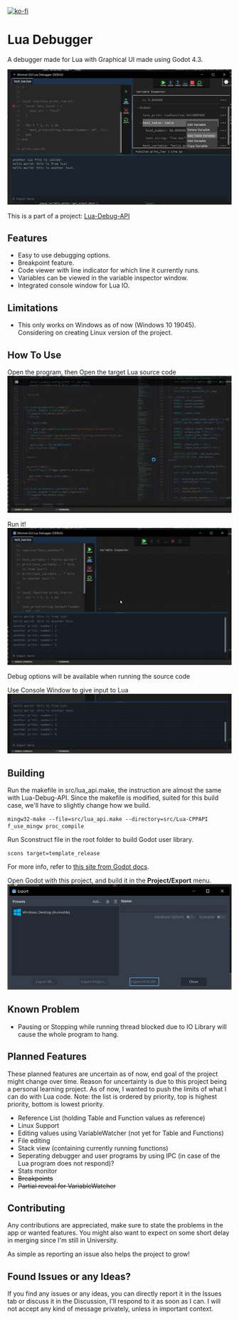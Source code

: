 [![ko-fi](https://ko-fi.com/img/githubbutton_sm.svg)](https://ko-fi.com/X8X0175H9C)

# Lua Debugger
A debugger made for Lua with Graphical UI made using Godot 4.3.

![Lua Debugger](README-Asset/gui-debugger.png)

This is a part of a project: [Lua-Debug-API](https://github.com/NewbySlime/Lua-Debug-API)


##  Features
- Easy to use debugging options.
- Breakpoint feature.
- Code viewer with line indicator for which line it currently runs.
- Variables can be viewed in the variable inspector window.
- Integrated console window for Lua IO.

## Limitations
- This only works on Windows as of now (Windows 10 19045). Considering on creating Linux version of the project.

## How To Use
Open the program, then
Open the target Lua source code
![Open Program](README-Asset/open-program.gif)

Run it!
![Run File](README-Asset/run-file.gif)

Debug options will be available when running the source code

Use Console Window to give input to Lua
![Console Input](README-Asset/console-input.gif)

## Building
Run the makefile in src/lua_api.make, the instruction are almost the same with Lua-Debug-API. Since the makefile is modified, suited for this build case, we'll have to slightly change how we build.
```
mingw32-make --file=src/lua_api.make --directory=src/Lua-CPPAPI f_use_mingw proc_compile
```

Run Sconstruct file in the root folder to build Godot user library.
```
scons target=template_release
```
For more info, refer to [this site from Godot docs](https://docs.godotengine.org/en/stable/tutorials/scripting/gdextension/gdextension_cpp_example.html#building-the-c-bindings).

Open Godot with this project, and build it in the **Project/Export** menu.
![Export Menu](README-Asset/export-menu.png)


## Known Problem
- Pausing or Stopping while running thread blocked due to IO Library will cause the whole program to hang.

## Planned Features
These planned features are uncertain as of now, end goal of the project might change over time. Reason for uncertainty is due to this project being a personal learning project. As of now, I wanted to push the limits of what I can do with Lua code.
Note: the list is ordered by priority, top is highest priority, bottom is lowest priority.
- Reference List (holding Table and Function values as reference)
- Linux Support
- Editing values using VariableWatcher (not yet for Table and Functions)
- File editing
- Stack view (containing currently running functions)
- Seperating debugger and user programs by using IPC (in case of the Lua program does not respond)?
- Stats monitor
- ~~Breakpoints~~
- ~~Partial reveal for VariableWatcher~~

## Contributing
Any contributions are appreciated, make sure to state the problems in the app or wanted features. You might also want to expect on some short delay in merging since I'm still in University.

As simple as reporting an issue also helps the project to grow!

## Found Issues or any Ideas?
If you find any issues or any ideas, you can directly report it in the Issues tab or discuss it in the Discussion, I'll respond to it as soon as I can. I will not accept any kind of message privately, unless in important context.
